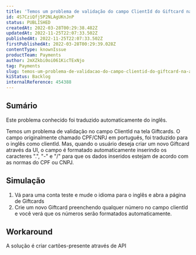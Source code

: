 ```yaml
---
title: 'Temos um problema de validação do campo ClientId do Giftcard na administração'
id: 4S7CziQfj5P2NLAgUKnJnP
status: PUBLISHED
createdAt: 2022-03-28T00:29:38.482Z
updatedAt: 2022-11-25T22:07:33.502Z
publishedAt: 2022-11-25T22:07:33.502Z
firstPublishedAt: 2022-03-28T00:29:39.028Z
contentType: knownIssue
productTeam: Payments
author: 2mXZkbi0oi061KicTExNjo
tag: Payments
slug: temos-um-problema-de-validacao-do-campo-clientid-do-giftcard-na-administracao
kiStatus: Backlog
internalReference: 454388
---
```


## Sumário

<div class="alert alert-info">
  <p>Este problema conhecido foi traduzido automaticamente do inglês.</p>
</div>


Temos um problema de validação no campo ClientId na tela Giftcards. O campo originalmente chamado CPF/CNPJ em português, foi traduzido para o inglês como clientId. Mas, quando o usuário deseja criar um novo Giftcard através da UI, o campo é formatado automaticamente inserindo os caracteres ".", "-" e "/" para que os dados inseridos estejam de acordo com as normas do CPF ou CNPJ.



## Simulação



1. Vá para uma conta teste e mude o idioma para o inglês e abra a página de Giftcards
2. Crie um novo Giftcard preenchendo qualquer número no campo clientId e você verá que os números serão formatados automaticamente.



## Workaround


A solução é criar cartões-presente através de API

